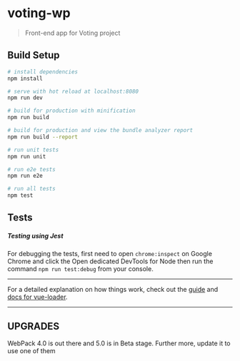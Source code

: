 # voting-wp

> Front-end app for Voting project

## Build Setup

``` bash
# install dependencies
npm install

# serve with hot reload at localhost:8080
npm run dev

# build for production with minification
npm run build

# build for production and view the bundle analyzer report
npm run build --report

# run unit tests
npm run unit

# run e2e tests
npm run e2e

# run all tests
npm test
```

## Tests
##### Testing using Jest
For debugging the tests, first need to open `chrome:inspect` on Google Chrome and click the Open dedicated DevTools for Node then run the command `npm run test:debug` from your console.


-------

For a detailed explanation on how things work, check out the [guide](http://vuejs-templates.github.io/webpack/) and [docs for vue-loader](http://vuejs.github.io/vue-loader).


-------
## UPGRADES
WebPack 4.0 is out there and 5.0 is in Beta stage. Further more, update it to use one of them
